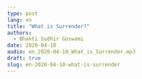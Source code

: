 ```yaml
---
type: post
lang: en
title: "What is Surrender?"
authors:
  - Bhakti Sudhir Goswami
date: 2020-04-10
audio: en_2020-04-10_What_is_Surrender.mp3
draft: true
slug: en-2020-04-10-what-is-surrender
---
```



